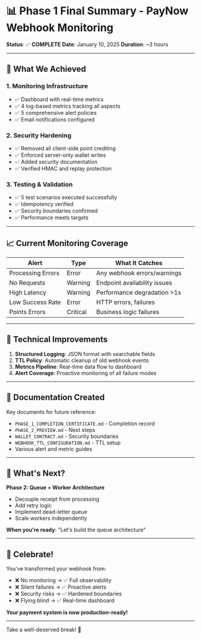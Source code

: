# 📊 Phase 1 Final Summary - PayNow Webhook Monitoring

**Status**: ✅ **COMPLETE**
**Date**: January 10, 2025
**Duration**: ~3 hours

---

## 🎯 What We Achieved

### 1. **Monitoring Infrastructure**
- ✅ Dashboard with real-time metrics
- ✅ 4 log-based metrics tracking all aspects
- ✅ 5 comprehensive alert policies
- ✅ Email notifications configured

### 2. **Security Hardening**
- ✅ Removed all client-side point crediting
- ✅ Enforced server-only wallet writes
- ✅ Added security documentation
- ✅ Verified HMAC and replay protection

### 3. **Testing & Validation**
- ✅ 5 test scenarios executed successfully
- ✅ Idempotency verified
- ✅ Security boundaries confirmed
- ✅ Performance meets targets

---

## 📈 Current Monitoring Coverage

| Alert | Type | What It Catches |
|-------|------|-----------------|
| Processing Errors | Error | Any webhook errors/warnings |
| No Requests | Warning | Endpoint availability issues |
| High Latency | Warning | Performance degradation >1s |
| Low Success Rate | Error | HTTP errors, failures |
| Points Errors | Critical | Business logic failures |

---

## 🔧 Technical Improvements

1. **Structured Logging**: JSON format with searchable fields
2. **TTL Policy**: Automatic cleanup of old webhook events
3. **Metrics Pipeline**: Real-time data flow to dashboard
4. **Alert Coverage**: Proactive monitoring of all failure modes

---

## 📁 Documentation Created

Key documents for future reference:
- `PHASE_1_COMPLETION_CERTIFICATE.md` - Completion record
- `PHASE_2_PREVIEW.md` - Next steps
- `WALLET_CONTRACT.md` - Security boundaries
- `WEBHOOK_TTL_CONFIGURATION.md` - TTL setup
- Various alert and metric guides

---

## 🚀 What's Next?

**Phase 2: Queue + Worker Architecture**
- Decouple receipt from processing
- Add retry logic
- Implement dead-letter queue
- Scale workers independently

**When you're ready**: "Let's build the queue architecture"

---

## 🎉 Celebrate!

You've transformed your webhook from:
- ❌ No monitoring → ✅ Full observability
- ❌ Silent failures → ✅ Proactive alerts
- ❌ Security risks → ✅ Hardened boundaries
- ❌ Flying blind → ✅ Real-time dashboard

**Your payment system is now production-ready!**

---

Take a well-deserved break! 🍾

